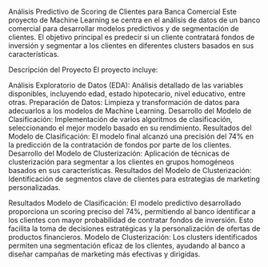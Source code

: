 Análisis Predictivo de Scoring de Clientes para Banca Comercial
Este proyecto de Machine Learning se centra en el análisis de datos de un banco comercial para desarrollar modelos predictivos y de segmentación de clientes. El objetivo principal es predecir si un cliente contratará fondos de inversión y segmentar a los clientes en diferentes clusters basados en sus características.

Descripción del Proyecto
El proyecto incluye:

Análisis Exploratorio de Datos (EDA): Análisis detallado de las variables disponibles, incluyendo edad, estado hipotecario, nivel educativo, entre otras.
Preparación de Datos: Limpieza y transformación de datos para adecuarlos a los modelos de Machine Learning.
Desarrollo del Modelo de Clasificación: Implementación de varios algoritmos de clasificación, seleccionando el mejor modelo basado en su rendimiento.
Resultados del Modelo de Clasificación: El modelo final alcanzó una precisión del 74% en la predicción de la contratación de fondos por parte de los clientes.
Desarrollo del Modelo de Clusterización: Aplicación de técnicas de clusterización para segmentar a los clientes en grupos homogéneos basados en sus características.
Resultados del Modelo de Clusterización: Identificación de segmentos clave de clientes para estrategias de marketing personalizadas.

Resultados
Modelo de Clasificación: El modelo predictivo desarrollado proporciona un scoring preciso del 74%, permitiendo al banco identificar a los clientes con mayor probabilidad de contratar fondos de inversión. Esto facilita la toma de decisiones estratégicas y la personalización de ofertas de productos financieros.
Modelo de Clusterización: Los clusters identificados permiten una segmentación eficaz de los clientes, ayudando al banco a diseñar campañas de marketing más efectivas y dirigidas.
